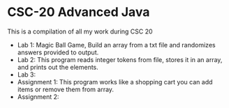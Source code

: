 # CSC-20 Advanced Java
This is a compilation of all my work during CSC 20

- Lab 1: Magic Ball Game, Build an array from a txt file and randomizes answers provided to output.
- Lab 2: This program reads integer tokens from file, stores it in an array, and prints out the elements.
- Lab 3: 
- Assignment 1: This program works like a shopping cart you can add items or remove them from array.
- Assignment 2: 
